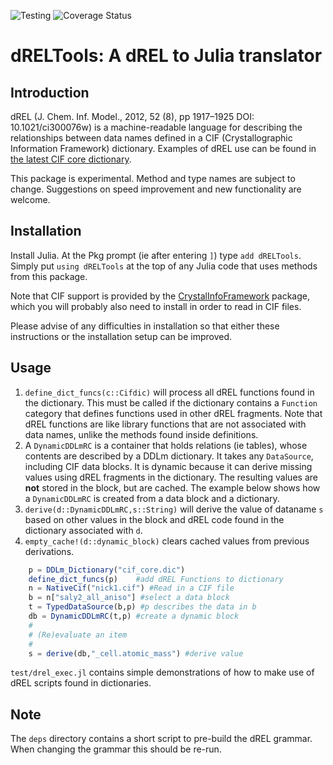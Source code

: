 ![Testing](https://github.com/jamesrhester/dRELTools.jl/workflows/Run%20tests/badge.svg)
![Coverage Status](https://coveralls.io/repos/github/jamesrhester/dRELTools.jl/badge.svg?branch=master)
# dRELTools: A dREL to Julia translator

## Introduction

dREL (J. Chem. Inf. Model., 2012, 52 (8), pp 1917–1925
DOI: 10.1021/ci300076w) is a machine-readable language for describing the
relationships between data names defined in a CIF (Crystallographic
Information Framework) dictionary.  Examples of dREL
use can be found in 
[the latest CIF core dictionary](https://github.com/COMCIFS/cif_core/cif_core.dic).

This package is experimental.  Method and type names are subject to
change. Suggestions on speed improvement and new functionality
are welcome.

## Installation

Install Julia.  At the Pkg prompt (ie after entering `]`) type
`add dRELTools`.  Simply put `using dRELTools` at the top of any
Julia code that uses methods from this package.

Note that CIF support is provided by the [CrystalInfoFramework](https://github.com/jamesrhester/CrystalInfoFramework.jl) package, which you will probably also need to install in order to read in CIF
files.

Please advise of any difficulties in installation so that either these
instructions or the installation setup can be improved.

## Usage

1. ``define_dict_funcs(c::Cifdic)`` will
process all dREL functions found in the dictionary. This must be
called if the dictionary contains a ``Function`` category that
defines functions used in other dREL fragments.
Note that dREL functions are like library functions
that are not associated with data names, unlike the methods found 
inside definitions.
2. A ``DynamicDDLmRC`` is a container that holds relations (ie tables), whose
contents are described by a DDLm dictionary. It takes any ``DataSource``,
including CIF data blocks. It is dynamic because it can derive missing
values using dREL fragments in the dictionary. The resulting values are **not**
stored in the block, but are cached. The example below shows how a ``DynamicDDLmRC``
is created from a data block and a dictionary.
3. ``derive(d::DynamicDDLmRC,s::String)`` will derive the value of dataname
``s`` based on other values in the block and dREL code found in the dictionary
associated with ``d``.
4. ``empty_cache!(d::dynamic_block)`` clears cached values from previous
derivations.

```julia
    p = DDLm_Dictionary("cif_core.dic")
    define_dict_funcs(p)    #add dREL Functions to dictionary
    n = NativeCif("nick1.cif") #Read in a CIF file
    b = n["saly2_all_aniso"] #select a data block
    t = TypedDataSource(b,p) #p describes the data in b
    db = DynamicDDLmRC(t,p) #create a dynamic block
    # 
    # (Re)evaluate an item
    #
    s = derive(db,"_cell.atomic_mass") #derive value
```

``test/drel_exec.jl`` contains simple demonstrations of how to
make use of dREL scripts found in dictionaries.

## Note

The `deps` directory contains a short script to pre-build the dREL grammar. When
changing the grammar this should be re-run.
